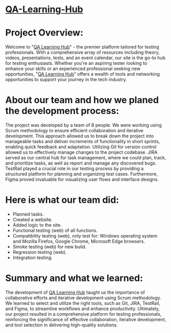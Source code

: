 # [QA-Learning-Hub](https://evelina-moore.github.io/QA-Learning-Hub/)
# Project Overview:
Welcome to "[QA Learning Hub](https://evelina-moore.github.io/QA-Learning-Hub/)" - the premier platform tailored for testing professionals. With a comprehensive array of resources including theory, videos, presentations, tests, and an event calendar, our site is the go-to hub for testing enthusiasts. Whether you're an aspiring tester looking to enhance your skills or an experienced professional seeking new opportunities, "[QA Learning Hub](https://evelina-moore.github.io/QA-Learning-Hub/)" offers a wealth of tools and networking opportunities to support your journey in the tech industry.

# About our team and how we planed the development process:
The project was developed by a team of 8 people. We were working using Scrum methodology to ensure efficient collaboration and iterative development. This approach allowed us to break down the project into manageable tasks and deliver increments of functionality in short sprints, enabling quick feedback and adaptation. Utilizing Git for version control allowed us to effectively manage changes to the project codebase. JIRA served as our central hub for task management, where we could plan, track, and prioritize tasks, as well as report and manage any discovered bugs. TestRail played a crucial role in our testing process by providing a structured platform for planning and organizing test cases. Furthermore, Figma proved invaluable for visualizing user flows and interface designs.

# Here is what our team did:
- Planned tasks.
- Created a website.
- Added logic to the site.
- Functional testing (web) of all functions.
- Compatibility testing (web), only test for: Windows operating system and Mozilla Firefox, Google Chrome, Microsoft Edge browsers.
- Smoke testing (web) for new build.
- Regression testing (web).
- Integration testing.

# Summary and what we learned:
The development of [QA Learning Hub](https://evelina-moore.github.io/QA-Learning-Hub/) taught us the importance of collaborative efforts and iterative development using Scrum methodology. We learned to select and utilize the right tools, such as Git, JIRA, TestRail, and Figma, to streamline workflows and enhance productivity. Ultimately, our project resulted in a comprehensive platform for testing professionals, reinforcing the significance of effective collaboration, iterative development, and tool selection in delivering high-quality solutions.
